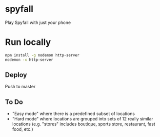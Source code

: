 # spyfall

Play Spyfall with just your phone

# Run locally

```sh
npm install -g nodemon http-server
nodemon -x http-server
```

## Deploy

Push to master

## To Do

- "Easy mode" where there is a predefined subset of locations
- "Hard mode" where locations are grouped into sets of 12 really similar locations (e.g. "stores" includes boutique, sports store, restaurant, fast food, etc.)
